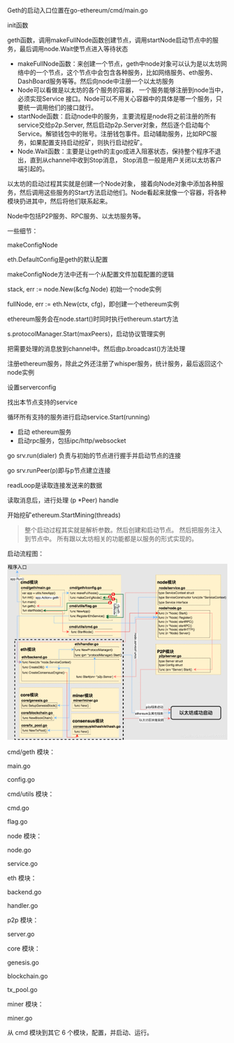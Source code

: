 Geth的启动入口位置在go-ethereum/cmd/main.go

init函数

geth函数，调用makeFullNode函数创建节点，调用startNode启动节点中的服务，最后调用node.Wait使节点进入等待状态

* makeFullNode函数：来创建一个节点，geth中node对象可以认为是以太坊网络中的一个节点，这个节点中会包含各种服务，比如网络服务、eth服务、DashBoard服务等等。然后向node中注册一个以太坊服务
* Node可以看做是以太坊的各个服务的容器， 一个服务能够注册到node当中，必须实现Service 接口。Node可以不用关心容器中的具体是哪一个服务，只要统一调用他们的接口就行。
* startNode函数：启动node中的服务，主要流程是node将之前注册的所有service交给p2p.Server, 然后启动p2p.Server对象，然后逐个启动每个Service。解锁钱包中的账号。注册钱包事件。启动辅助服务，比如RPC服务，如果配置支持启动挖矿，则执行启动挖矿。
* Node.Wait函数：主要是让geth的主go成进入阻塞状态，保持整个程序不退出，直到从channel中收到Stop消息， Stop消息一般是用户关闭以太坊客户端引起的。

以太坊的启动过程其实就是创建一个Node对象， 接着向Node对象中添加各种服务，然后调用这些服务的Start方法启动他们。Node看起来就像一个容器，将各种模块扔进其中，然后将他们联系起来。

Node中包括P2P服务、RPC服务、以太坊服务等。

一些细节：

makeConfigNode

eth.DefaultConfig是geth的默认配置

makeConfigNode方法中还有一个从配置文件加载配置的逻辑

stack, err := node.New\(&cfg.Node\) 初始一个node实例

fullNode, err := eth.New\(ctx, cfg\)，即创建一个ethereum实例

ethereum服务会在node.start\(\)时同时执行ethereum.start方法

s.protocolManager.Start\(maxPeers\)，启动协议管理实例

把需要处理的消息放到channel中。然后由p.broadcast\(\)方法处理

注册ethereum服务，除此之外还注册了whisper服务，统计服务，最后返回这个node实例

设置serverconfig

找出本节点支持的service

循环所有支持的服务进行启动service.Start\(running\)

* 启动 ethereum服务
* 启动rpc服务，包括ipc/http/websocket

go srv.run\(dialer\) 负责与初始的节点进行握手并启动节点的连接

go srv.runPeer\(p\)即与p节点建立连接

readLoop是读取连接发送来的数据

读取消息后，进行处理 \(p \*Peer\) handle

开始挖矿ethereum.StartMining\(threads\)

> 整个启动过程其实就是解析参数。然后创建和启动节点。 然后把服务注入到节点中。 所有跟以太坊相关的功能都是以服务的形式实现的。

启动流程图：

![](/assets/geth-run-process.png)

cmd/geth 模块：

main.go

config.go

cmd/utils 模块：

cmd.go

flag.go

node 模块：

node.go

service.go

eth 模块：

backend.go

handler.go

p2p 模块：

server.go

core 模块：

genesis.go

blockchain.go

tx\_pool.go

miner 模块：

miner.go



从 cmd 模块到其它 6 个模块，配置，并启动、运行。

